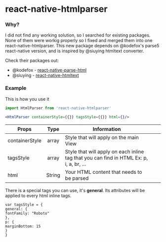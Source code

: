 # react-native-htmlparser

### Why?
I did not find any working solution, so I searched for existing packages. 
None of them were workig properly so I fixed and merged them into one react-native-htmlparser. This new package depends on @kodefox's parse5 react-native version, and is inspired by @siuying htmltext converter.

Check their packages out:
- @kodefox - [react-native-parse-html]
- @siuying - [react-native-htmltext]

### Example
This is how you use it
```jsx
import HtmlParser from 'react-native-htmlparser'

<HtmlParser containerStyle={{}} tagsStyle={{}} html={}/>
```

|       Props         |   Type     | Information                                                                                     |   |   |
|----------------|:--------:|-----------------------------------------------------------------------------------------|---|---|
| containerStyle | array  | Style that will apply on the main View                                                  |   |   |
| tagsStyle      | array  | Style that will apply on each inline tag that you can find in HTML Ex: p, i, a, br, ... |   |   |
| html           | String | Your HTML content that needs to be parsed                                               |   |   |

There is a special tags you can use, it's **general**. Its attributes will be applied to every html inline tags.
```
var tagsStyle = {
general: {
fontFamily: "Roboto"
},
p: {
marginBottom: 15
}
}
```

[react-native-htmltext]: <https://github.com/siuying/react-native-htmltext>
[react-native-parse-html]: <https://github.com/kodefox/react-native-parse-html>
